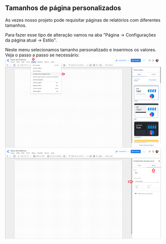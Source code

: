 ## Tamanhos de página personalizados

As vezes nosso projeto pode requisitar páginas de relatórios com diferentes tamanhos. 

Para fazer esse tipo de alteração vamos na aba "Página → Configurações da página atual → Estilo". 

Neste menu selecionamos tamanho personalizado e inserimos os valores. Veja o passo a passo se necessário:
![Gráficos](/Imagens/Graf27.png)
![Gráficos](/Imagens/Graf28.png)

